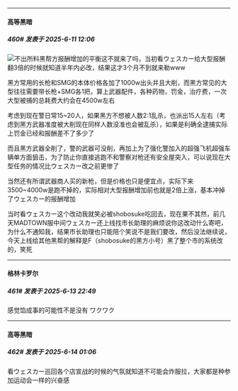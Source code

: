 ﻿
*****

####  高等黑暗  
##### 460#       发表于 2025-6-11 12:06

<img src="https://static.stage1st.com/image/smiley/face2017/050.png" referrerpolicy="no-referrer">不出所料黑帮方报酬增加的平衡这不就来了吗，当初看ウェスカー给大型报酬翻3倍的时候就知道半年内必改，结果这才3个月不到就来勒www

黑方常用的长枪和SMG的本体价格各加了1000w出头并且大削，而黑方常见的大型往往需要带长枪+SMG各1把，算上武器配件，各种药物，罚金，治疗费，一次大型被捕的总耗费大约会在4500w左右

考虑到现在警日常15~20人，如果黑方不想被人数2:1乱杀，也派出15人左右（考虑到黑方武器准度被大削现在同样人数没准也会被乱杀），如果是利确全逮捕实际上罚金已经和报酬差不了多少了

而且黑方武器全削了，警的武器可没削，再加上为了强化警加入的超强飞机超强车辆单方面狙击，为了防止你直接逃跑不和警察对枪还有安全屋突入，可以说现在大型任务的情况比ウェスカー改之前更惨了

当然还有所谓武器商人买的新枪，但是价格也只是便宜点，实际下来3500~4000w是跑不掉的，实际相对大型报酬增加前也就是2倍上涨，基本冲掉了ウェスカー的报酬增加

当时看ウェスカー这个改动我就笑必被shobosuke吃回去，现在果不其然，前几天MADTOWN服中间ウェスカー还上线找市长助理的麻烦说你这改动什么寄吧，为什么不通知我，结果市长助理也只能陪个笑说不是我们要改，然后没法继续说，今天上线给其他黑帮的解释是F（shobosuke的黑方小号）黑了整个市的系统改的，笑死


*****

####  格林卡罗尔  
##### 461#       发表于 2025-6-13 22:49

感觉馅成事的可能性不是没有 ワクワク


*****

####  高等黑暗  
##### 462#       发表于 2025-6-14 01:06

看ウェスカー巡回各个店宣战的时候的气氛就知道不可能会炸服拉，大家都是种参加运动会一样的兴奋感

